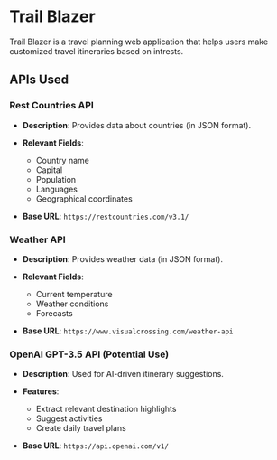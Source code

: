 # Trail Blazer

Trail Blazer is a travel planning web application that helps users make customized travel itineraries based on intrests.

## APIs Used

### Rest Countries API

- **Description**: Provides data about countries (in JSON format).

- **Relevant Fields**:
  - Country name
  - Capital
  - Population
  - Languages
  - Geographical coordinates
- **Base URL**: `https://restcountries.com/v3.1/`

### Weather API

- **Description**: Provides weather data (in JSON format).

- **Relevant Fields**:
  - Current temperature
  - Weather conditions
  - Forecasts
- **Base URL**: `https://www.visualcrossing.com/weather-api`

### OpenAI GPT-3.5 API (Potential Use)

- **Description**: Used for AI-driven itinerary suggestions.

- **Features**:
  - Extract relevant destination highlights
  - Suggest activities
  - Create daily travel plans
- **Base URL**: `https://api.openai.com/v1/`
